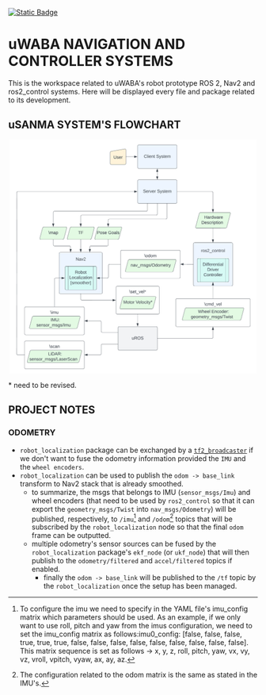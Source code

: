 [![Static Badge](https://img.shields.io/badge/version-v0.0.1--alpha-teal)](https://github.com/uSANMA/ros2-uwaba-prototype)
# uWABA NAVIGATION AND CONTROLLER SYSTEMS
This is the workspace related to uWABA's robot prototype ROS 2, Nav2 and ros2_control systems. Here will be displayed every file and package related to its development.

## uSANMA SYSTEM'S FLOWCHART
<p align="center">
<img src="https://github.com/uSANMA/ros2-uwaba-prototype/blob/alpha/docs/uSANMA%20Stack%20English.png" width="500" align="center">
</p>
* need to be revised.

## PROJECT NOTES
### ODOMETRY
- `robot_localization` package can be exchanged by a [`tf2_broadcaster`](https://docs.ros.org/en/rolling/Tutorials/Intermediate/Tf2/Writing-A-Tf2-Broadcaster-Py.html) if we don't want to fuse the odometry information provided the `IMU` and the `wheel encoders`.
- `robot_localization` can be used to publish the `odom -> base_link` transform to Nav2 stack that is already smoothed.
    - to summarize, the msgs that belongs to IMU (`sensor_msgs/Imu`) and wheel encoders (that need to be used by `ros2_control` so that it can export the `geometry_msgs/Twist` into `nav_msgs/Odometry`) will be published, respectively, to `/imu`[^1] and `/odom`[^2] topics that will be subscribed by the `robot_localization` node so that the final `odom` frame can be outputted.
    - multiple odometry's sensor sources can be fused by the `robot_localization` package's `ekf_node` (or `ukf_node`) that will then publish to the `odometry/filtered` and `accel/filtered` topics if enabled.
        - finally the `odom -> base_link` will be published to the `/tf` topic by the `robot_localization` once the setup has been managed.

[^1]: To configure the imu we need to specify in the YAML file's imu_config matrix which parameters should be used. As an example, if we only want to use roll, pitch and yaw from the imus configuration, we need to set the imu_config matrix as follows:imu0_config: [false, false, false, true,  true,  true, false, false, false, false, false, false, false, false, false]. This matrix sequence is set as follows -> x, y, z, roll, pitch, yaw, vx, vy, vz, vroll, vpitch, vyaw, ax, ay, az.
[^2]: The configuration related to the odom matrix is the same as stated in the IMU's. 
